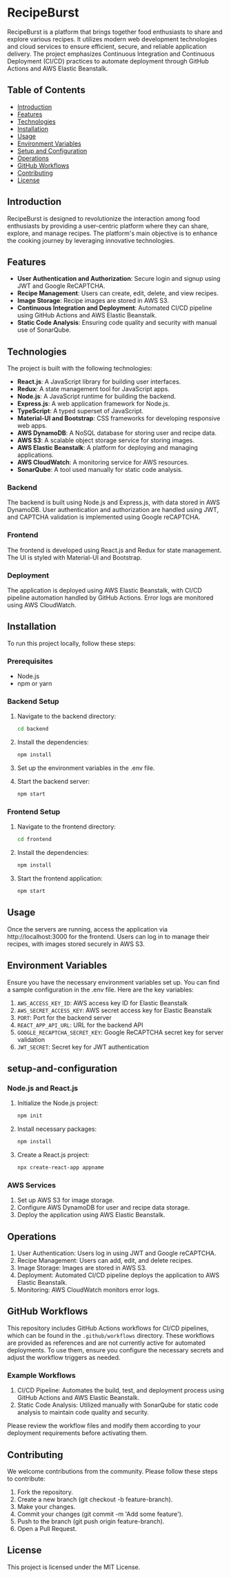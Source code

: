 # RecipeBurst

RecipeBurst is a platform that brings together food enthusiasts to share and explore various recipes. It utilizes modern web development technologies and cloud services to ensure efficient, secure, and reliable application delivery. The project emphasizes Continuous Integration and Continuous Deployment (CI/CD) practices to automate deployment through GitHub Actions and AWS Elastic Beanstalk.

## Table of Contents

- [Introduction](#introduction)
- [Features](#features)
- [Technologies](#technologies)
- [Installation](#installation)
- [Usage](#usage)
- [Environment Variables](#environment-variables)
- [Setup and Configuration](#setup-and-configuration)
- [Operations](#operations)
- [GitHub Workflows](#github-workflows)
- [Contributing](#contributing)
- [License](#license)

## Introduction

RecipeBurst is designed to revolutionize the interaction among food enthusiasts by providing a user-centric platform where they can share, explore, and manage recipes. The platform's main objective is to enhance the cooking journey by leveraging innovative technologies.

## Features

- **User Authentication and Authorization**: Secure login and signup using JWT and Google ReCAPTCHA.
- **Recipe Management**: Users can create, edit, delete, and view recipes.
- **Image Storage**: Recipe images are stored in AWS S3.
- **Continuous Integration and Deployment**: Automated CI/CD pipeline using GitHub Actions and AWS Elastic Beanstalk.
- **Static Code Analysis**: Ensuring code quality and security with manual use of SonarQube.

## Technologies

The project is built with the following technologies:

- **React.js**: A JavaScript library for building user interfaces.
- **Redux**: A state management tool for JavaScript apps.
- **Node.js**: A JavaScript runtime for building the backend.
- **Express.js**: A web application framework for Node.js.
- **TypeScript**: A typed superset of JavaScript.
- **Material-UI and Bootstrap**: CSS frameworks for developing responsive web apps.
- **AWS DynamoDB**: A NoSQL database for storing user and recipe data.
- **AWS S3**: A scalable object storage service for storing images.
- **AWS Elastic Beanstalk**: A platform for deploying and managing applications.
- **AWS CloudWatch**: A monitoring service for AWS resources.
- **SonarQube**: A tool used manually for static code analysis.


### Backend

The backend is built using Node.js and Express.js, with data stored in AWS DynamoDB. User authentication and authorization are handled using JWT, and CAPTCHA validation is implemented using Google reCAPTCHA.

### Frontend

The frontend is developed using React.js and Redux for state management. The UI is styled with Material-UI and Bootstrap.

### Deployment

The application is deployed using AWS Elastic Beanstalk, with CI/CD pipeline automation handled by GitHub Actions. Error logs are monitored using AWS CloudWatch.

## Installation

To run this project locally, follow these steps:

### Prerequisites

- Node.js
- npm or yarn

### Backend Setup

1. Navigate to the backend directory:
   ```bash
   cd backend

2. Install the dependencies:
    ```bash
    npm install

3. Set up the environment variables in the .env file.

4. Start the backend server:
    ```bash
    npm start

### Frontend Setup

1. Navigate to the frontend directory:
    ```bash
    cd frontend

2. Install the dependencies:
    ```bash
    npm install

3. Start the frontend application:
    ```bash
    npm start

## Usage
Once the servers are running, access the application via http://localhost:3000 for the frontend. Users can log in to manage their recipes, with images stored securely in AWS S3.

## Environment Variables
Ensure you have the necessary environment variables set up. You can find a sample configuration in the .env file. Here are the key variables:

1. `AWS_ACCESS_KEY_ID`: AWS access key ID for Elastic Beanstalk
2. `AWS_SECRET_ACCESS_KEY`: AWS secret access key for Elastic Beanstalk
3. `PORT`: Port for the backend server
4. `REACT_APP_API_URL`: URL for the backend API
5. `GOOGLE_RECAPTCHA_SECRET_KEY`: Google ReCAPTCHA secret key for server validation
6. `JWT_SECRET`: Secret key for JWT authentication

## setup-and-configuration

### Node.js and React.js
1. Initialize the Node.js project:
    ```bash
    npm init

2. Install necessary packages:
    ```bash
    npm install

3. Create a React.js project:
    ```bash
    npx create-react-app appname

### AWS Services
1. Set up AWS S3 for image storage.
2. Configure AWS DynamoDB for user and recipe data storage.
3. Deploy the application using AWS Elastic Beanstalk.

## Operations
1. User Authentication: Users log in using JWT and Google reCAPTCHA.
2. Recipe Management: Users can add, edit, and delete recipes.
3. Image Storage: Images are stored in AWS S3.
4. Deployment: Automated CI/CD pipeline deploys the application to AWS Elastic Beanstalk.
5. Monitoring: AWS CloudWatch monitors error logs.

## GitHub Workflows
This repository includes GitHub Actions workflows for CI/CD pipelines, which can be found in the `.github/workflows` directory. These workflows are provided as references and are not currently active for automated deployments. To use them, ensure you configure the necessary secrets and adjust the workflow triggers as needed.

### Example Workflows
1. CI/CD Pipeline: Automates the build, test, and deployment process using GitHub Actions and AWS Elastic Beanstalk.
2. Static Code Analysis: Utilized manually with SonarQube for static code analysis to maintain code quality and security.

Please review the workflow files and modify them according to your deployment requirements before activating them.

## Contributing
We welcome contributions from the community. Please follow these steps to contribute:

1. Fork the repository.
2. Create a new branch (git checkout -b feature-branch).
3. Make your changes.
4. Commit your changes (git commit -m 'Add some feature').
5. Push to the branch (git push origin feature-branch).
6. Open a Pull Request.

## License
This project is licensed under the MIT License.

